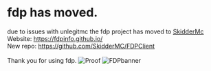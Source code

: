 # fdp has moved.
due to issues with unlegitmc the fdp project has moved to [SkidderMc](https://github.com/SkidderMC) <br /> 
Website: https://fdpinfo.github.io/ <br /> 
New repo: https://github.com/SkidderMC/FDPClient <br /> 
<br /> 
Thank you for using fdp.
![Proof](https://github.com/UnlegitMC/FDPClient-legacy/blob/main/A%20Proof.png)
![FDPbanner](https://user-images.githubusercontent.com/105464811/177683437-8b768dcf-0e15-4ac4-85f0-2b673c2e8540.png)
